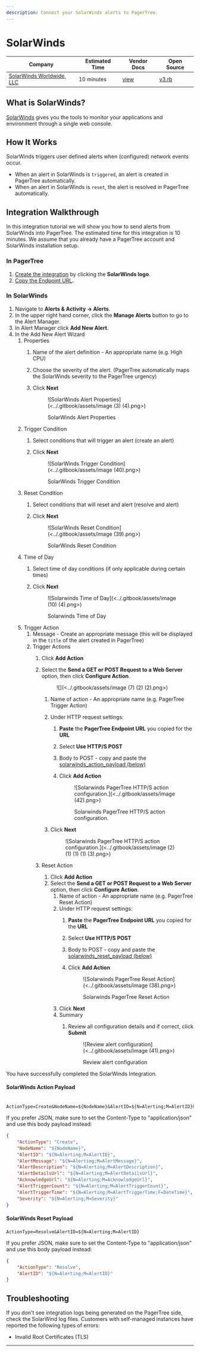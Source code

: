 ```yaml
---
description: Connect your SolarWinds alerts to PagerTree.
---
```


# SolarWinds

| Company                                                  | Estimated Time | Vendor Docs                                                                                                                                                                                 | Open Source                                                                                                                     |
| -------------------------------------------------------- | -------------- | ------------------------------------------------------------------------------------------------------------------------------------------------------------------------------------------- | ------------------------------------------------------------------------------------------------------------------------------- |
| [SolarWinds Worldwide, LLC](https://www.solarwinds.com/) | 10 minutes     | [view](https://support.solarwinds.com/Success\_Center/Orion\_Platform/Orion\_Documentation/Orion\_Platform\_Administrator\_Guide/Available\_alert\_actions/Send\_a\_GET\_or\_POST\_request) | [v3.rb](https://github.com/PagerTree/pager\_tree-integrations/blob/main/app/models/pager\_tree/integrations/solar\_winds/v3.rb) |

## What is SolarWinds?

[SolarWinds](https://www.solarwinds.com/) gives you the tools to monitor your applications and environment through a single web console.

## How It Works

SolarWinds triggers user defined alerts when (configured) network events occur.

* When an alert in SolarWinds is `triggered`, an alert is created in PagerTree automatically.
* When an alert in SolarWinds is `reset`, the alert is resolved in PagerTree automatically.

## Integration Walkthrough

In this integration tutorial we will show you how to send alerts from SolarWinds into PagerTree. The estimated time for this integration is 10 minutes. We assume that you already have a PagerTree account and SolarWinds installation setup.

### In PagerTree

1. [Create the integration](introduction.md#create-an-integration) by clicking the **SolarWinds logo**.
2. [Copy the Endpoint URL](introduction.md#copy-the-endpoint-url)**.**

### **In SolarWinds**

1. Navigate to **Alerts & Activity -> Alerts**.
2. In the upper right hand corner, click the **Manage Alerts** button to go to the Alert Manager.
3. In Alert Manager click **Add New Alert**.
4. In the Add New Alert Wizard
   1. Properties
      1. Name of the alert definition - An appropriate name (e.g. High CPU)
      2. Choose the severity of the alert. (PagerTree automatically maps the SolarWinds severity to the PagerTree urgency)
      3.  Click **Next**

          <figure>![SolarWinds Alert Properties](<../.gitbook/assets/image (3) (4).png>)<figcaption><p>SolarWinds Alert Properties</p></figcaption></figure>
   2. Trigger Condition
      1. Select conditions that will trigger an alert (create an alert)
      2.  Click **Next**

          <figure>![SolarWinds Trigger Condition](<../.gitbook/assets/image (40).png>)<figcaption><p>SolarWinds Trigger Condition</p></figcaption></figure>
   3. Reset Condition
      1. Select conditions that will reset and alert (resolve and alert)
      2.  Click **Next**

          <figure>![SolarWinds Reset Condition](<../.gitbook/assets/image (39).png>)<figcaption><p>SolarWinds Reset Condition</p></figcaption></figure>
   4. Time of Day
      1. Select time of day conditions (if only applicable during certain times)
      2.  Click **Next**

          <figure>![Solarwinds Time of Day](<../.gitbook/assets/image (10) (4).png>)<figcaption><p>Solarwinds Time of Day</p></figcaption></figure>
   5. Trigger Action
      1. Message - Create an appropriate message (this will be displayed in the `title` of the alert created in PagerTree)
      2. Trigger Actions
         1. Click **Add Action**
         2.  Select the **Send a GET or POST Request to a Web Server** option, then click **Configure Action**.



             <figure>![](<../.gitbook/assets/image (7) (2) (2).png>)<figcaption></figcaption></figure>

             1. Name of action - An appropriate name (e.g. PagerTree Trigger Action)
             2. Under HTTP request settings:
                1. **Paste** the **PagerTree Endpoint URL** you copied for the **URL**
                2. Select **Use HTTP/S POST**
                3. Body to POST - copy and paste the [solarwinds\_action\_payload (below)](solarwinds.md#solarwinds-action-payload)
                4.  Click **Add Action**

                    <figure>![Solarwinds PagerTree HTTP/S action configuration.](<../.gitbook/assets/image (42).png>)<figcaption><p>Solarwinds PagerTree HTTP/S action configuration.</p></figcaption></figure>
             3.  Click **Next**

                 <figure>![Solarwinds PagerTree HTTP/S action configuration.](<../.gitbook/assets/image (2) (1) (1) (1) (3).png>)<figcaption></figcaption></figure>
         3. Reset Action
            1. Click **Add Action**
            2. Select the **Send a GET or POST Request to a Web Server** option, then click **Configure Action**.
               1. Name of action - An appropriate name (e.g. PagerTree Reset Action)
               2. Under HTTP request settings:
                  1. **Paste** the **PagerTree Endpoint URL** you copied for the **URL**
                  2. Select **Use HTTP/S POST**
                  3. Body to POST - copy and paste the [solarwinds\_reset\_payload (below)](solarwinds.md#solarwinds-reset-payload)
                  4.  Click **Add Action**

                      <figure>![Solarwinds PagerTree Reset Action](<../.gitbook/assets/image (38).png>)<figcaption><p>Solarwinds PagerTree Reset Action</p></figcaption></figure>
               3. Click **Next**
               4. Summary
                  1.  Review all configuration details and if correct, click **Submit**

                      <figure>![Review alert configuration](<../.gitbook/assets/image (41).png>)<figcaption><p>Review alert configuration</p></figcaption></figure>

You have successfully completed the SolarWinds Integration.

#### SolarWinds Action Payload

```text title="solarwinds_action_payload.url"

ActionType=Create&NodeName=${NodeName}&AlertID=${N=Alerting;M=AlertID}&AlertMessage=${N=Alerting;M=AlertMessage}&AlertDescription=${N=Alerting;M=AlertDescription}&AlertDetailsUrl=${N=Alerting;M=AlertDetailsUrl}&AcknowledgeUrl=${N=Alerting;M=AcknowledgeUrl}&AlertTriggerCount=${N=Alerting;M=AlertTriggerCount}&AlertTriggerTime=${N=Alerting;M=AlertTriggerTime;F=DateTime}&Severity=${N=Alerting;M=Severity}
```

If you prefer JSON, make sure to set the Content-Type to "application/json" and use this body payload instead:

```json title="solarwinds_action_payload.json" showLineNumbers
{
    "ActionType": "Create",
    "NodeName": "${NodeName}",
    "AlertID": "${N=Alerting;M=AlertID}",
    "AlertMessage": "${N=Alerting;M=AlertMessage}",
    "AlertDescription": "${N=Alerting;M=AlertDescription}",
    "AlertDetailsUrl": "${N=Alerting;M=AlertDetailsUrl}",
    "AcknowledgeUrl": "${N=Alerting;M=AcknowledgeUrl}",
    "AlertTriggerCount": "${N=Alerting;M=AlertTriggerCount}",
    "AlertTriggerTime": "${N=Alerting;M=AlertTriggerTime;F=DateTime}",
    "Severity": "${N=Alerting;M=Severity}"
}
```

#### SolarWinds Reset Payload

```text title="solarwinds_reset_payload.url"
ActionType=Resolve&AlertID=${N=Alerting;M=AlertID}
```

If you prefer JSON, make sure to set the Content-Type to "application/json" and use this body payload instead:

```json
{
    "ActionType": "Resolve",
    "AlertID": "${N=Alerting;M=AlertID}"
}
```

## Troubleshooting

If you don't see integration logs being generated on the PagerTree side, check the SolarWind log files. Customers with self-managed instances have reported the following types of errors:

* Invalid Root Certificates (TLS)

***
